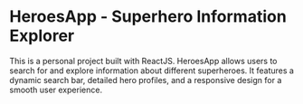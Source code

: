 # HeroesApp - Superhero Information Explorer

This is a personal project built with ReactJS. HeroesApp allows users to search for and explore information about different superheroes. It features a dynamic search bar, detailed hero profiles, and a responsive design for a smooth user experience.
